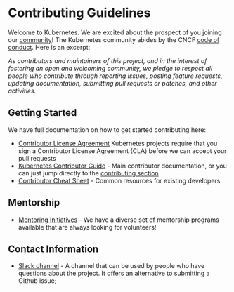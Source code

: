 # Contributing Guidelines

Welcome to Kubernetes. We are excited about the prospect of you joining our [community](https://github.com/kubernetes/community)! The Kubernetes community abides by the CNCF [code of conduct](https://github.com/cncf/foundation/blob/master/code-of-conduct.md). Here is an excerpt:

_As contributors and maintainers of this project, and in the interest of fostering an open and welcoming community, we pledge to respect all people who contribute through reporting issues, posting feature requests, updating documentation, submitting pull requests or patches, and other activities._

## Getting Started

We have full documentation on how to get started contributing here: 

<!---
If your repo has certain guidelines for contribution, put them here ahead of the general k8s resources
-->

- [Contributor License Agreement](https://git.k8s.io/community/CLA.md) Kubernetes projects require that you sign a Contributor License Agreement (CLA) before we can accept your pull requests
- [Kubernetes Contributor Guide](http://git.k8s.io/community/contributors/guide) - Main contributor documentation, or you can just jump directly to the [contributing section](http://git.k8s.io/community/contributors/guide#contributing)
- [Contributor Cheat Sheet](https://git.k8s.io/community/contributors/guide/contributor-cheatsheet.md) - Common resources for existing developers

## Mentorship

- [Mentoring Initiatives](https://git.k8s.io/community/mentoring) - We have a diverse set of mentorship programs available that are always looking for volunteers!

## Contact Information

- [Slack channel](https://kubernetes.slack.com/?redir=%2Fmessages%2FCJJ529RUY) - A channel that can be used by people who have questions about the project. It offers an alternative to submitting a Github issue;

<!---
Custom Information - if you're copying this template for the first time you can add custom content here, for example:

## Contact Information

- [Slack channel](https://kubernetes.slack.com/messages/kubernetes-users) - Replace `kubernetes-users` with your slack channel string, this will send users directly to your channel. 
- [Mailing list](URL) 

-->
